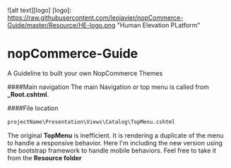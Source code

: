 ![alt text][logo]
[logo]: https://raw.githubusercontent.com/leojavier/nopCommerce-Guide/master/Resource/HE-logo.png "Human Elevation PLatform"
# nopCommerce-Guide
A Guideline to built your own NopCommerce Themes

####Main navigation
The main Navigation or top menu is called from **_Root.cshtml**.

####File location
```sh
projectName\Presentation\Views\Catalog\TopMenu.cshtml
```

The original **TopMenu** is inefficient. It is rendering a duplicate of the menu to handle a responsive behavior. Here I'm including the new version using the bootstrap framework to handle mobile behaviors. Feel free to take it from the **Resource folder**
